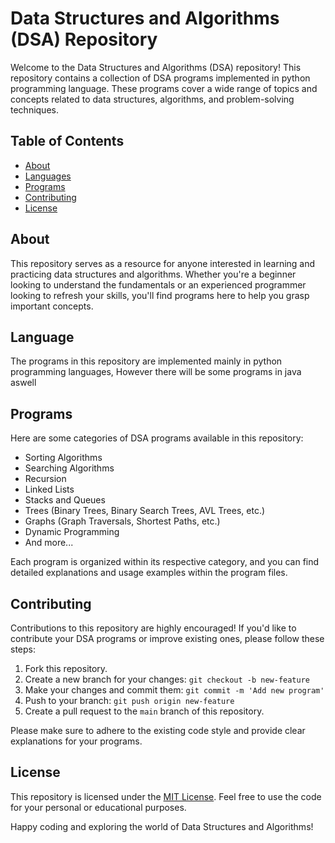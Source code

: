 # Data Structures and Algorithms (DSA) Repository

Welcome to the Data Structures and Algorithms (DSA) repository! This repository contains a collection of DSA programs implemented in python programming language. These programs cover a wide range of topics and concepts related to data structures, algorithms, and problem-solving techniques.

## Table of Contents

- [About](#about)
- [Languages](#languages)
- [Programs](#programs)
- [Contributing](#contributing)
- [License](#license)

## About

This repository serves as a resource for anyone interested in learning and practicing data structures and algorithms. Whether you're a beginner looking to understand the fundamentals or an experienced programmer looking to refresh your skills, you'll find programs here to help you grasp important concepts.

## Language

The programs in this repository are implemented mainly in python programming languages, However there will be some programs in java aswell


## Programs

Here are some categories of DSA programs available in this repository:

- Sorting Algorithms
- Searching Algorithms
- Recursion
- Linked Lists
- Stacks and Queues
- Trees (Binary Trees, Binary Search Trees, AVL Trees, etc.)
- Graphs (Graph Traversals, Shortest Paths, etc.)
- Dynamic Programming
- And more...

Each program is organized within its respective category, and you can find detailed explanations and usage examples within the program files.

## Contributing

Contributions to this repository are highly encouraged! If you'd like to contribute your DSA programs or improve existing ones, please follow these steps:

1. Fork this repository.
2. Create a new branch for your changes: `git checkout -b new-feature`
3. Make your changes and commit them: `git commit -m 'Add new program'`
4. Push to your branch: `git push origin new-feature`
5. Create a pull request to the `main` branch of this repository.

Please make sure to adhere to the existing code style and provide clear explanations for your programs.

## License

This repository is licensed under the [MIT License](LICENSE). Feel free to use the code for your personal or educational purposes.

Happy coding and exploring the world of Data Structures and Algorithms!
